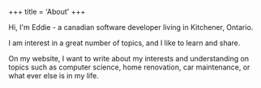 +++
title = 'About'
+++

Hi, I'm Eddie - a canadian software developer living in Kitchener, Ontario.

I am interest in a great number of topics, and I like to learn and share.

On my website, I want to write about my interests and understanding on topics such as computer science, home renovation, car maintenance, or what ever else is in my life.
